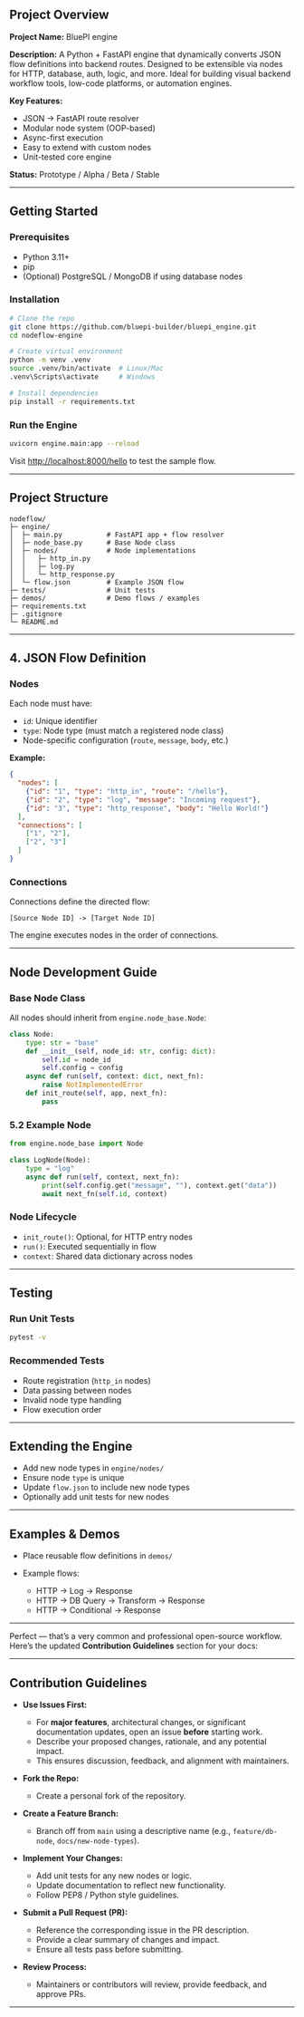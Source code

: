 ## **Project Overview**

**Project Name:** BluePI engine

**Description:**
A Python + FastAPI engine that dynamically converts JSON flow definitions into backend routes. Designed to be extensible via nodes for HTTP, database, auth, logic, and more. Ideal for building visual backend workflow tools, low-code platforms, or automation engines.

**Key Features:**

* JSON → FastAPI route resolver
* Modular node system (OOP-based)
* Async-first execution
* Easy to extend with custom nodes
* Unit-tested core engine

**Status:** Prototype / Alpha / Beta / Stable

---

## **Getting Started**

### **Prerequisites**

* Python 3.11+
* pip
* (Optional) PostgreSQL / MongoDB if using database nodes

### **Installation**

```bash
# Clone the repo
git clone https://github.com/bluepi-builder/bluepi_engine.git
cd nodeflow-engine

# Create virtual environment
python -m venv .venv
source .venv/bin/activate  # Linux/Mac
.venv\Scripts\activate     # Windows

# Install dependencies
pip install -r requirements.txt
```

### **Run the Engine**

```bash
uvicorn engine.main:app --reload
```

Visit [http://localhost:8000/hello](http://localhost:8000/hello) to test the sample flow.

---

## **Project Structure**

```
nodeflow/
├─ engine/
│  ├─ main.py           # FastAPI app + flow resolver
│  ├─ node_base.py      # Base Node class
│  ├─ nodes/            # Node implementations
│  │   ├─ http_in.py
│  │   ├─ log.py
│  │   └─ http_response.py
│  └─ flow.json         # Example JSON flow
├─ tests/               # Unit tests
├─ demos/               # Demo flows / examples
├─ requirements.txt
├─ .gitignore
└─ README.md
```

---

## 4. **JSON Flow Definition**

### **Nodes**

Each node must have:

* `id`: Unique identifier
* `type`: Node type (must match a registered node class)
* Node-specific configuration (`route`, `message`, `body`, etc.)

**Example:**

```json
{
  "nodes": [
    {"id": "1", "type": "http_in", "route": "/hello"},
    {"id": "2", "type": "log", "message": "Incoming request"},
    {"id": "3", "type": "http_response", "body": "Hello World!"}
  ],
  "connections": [
    ["1", "2"],
    ["2", "3"]
  ]
}
```

### **Connections**

Connections define the directed flow:

```
[Source Node ID] -> [Target Node ID]
```

The engine executes nodes in the order of connections.

---

## **Node Development Guide**

### **Base Node Class**

All nodes should inherit from `engine.node_base.Node`:

```python
class Node:
    type: str = "base"
    def __init__(self, node_id: str, config: dict):
        self.id = node_id
        self.config = config
    async def run(self, context: dict, next_fn):
        raise NotImplementedError
    def init_route(self, app, next_fn):
        pass
```

### **5.2 Example Node**

```python
from engine.node_base import Node

class LogNode(Node):
    type = "log"
    async def run(self, context, next_fn):
        print(self.config.get("message", ""), context.get("data"))
        await next_fn(self.id, context)
```

###  **Node Lifecycle**

* `init_route()`: Optional, for HTTP entry nodes
* `run()`: Executed sequentially in flow
* `context`: Shared data dictionary across nodes

---

## **Testing**

### **Run Unit Tests**

```bash
pytest -v
```

### **Recommended Tests**

* Route registration (`http_in` nodes)
* Data passing between nodes
* Invalid node type handling
* Flow execution order

---

## **Extending the Engine**

* Add new node types in `engine/nodes/`
* Ensure node `type` is unique
* Update `flow.json` to include new node types
* Optionally add unit tests for new nodes

---

## **Examples & Demos**

* Place reusable flow definitions in `demos/`
* Example flows:

  * HTTP → Log → Response
  * HTTP → DB Query → Transform → Response
  * HTTP → Conditional → Response

---

Perfect — that’s a very common and professional open-source workflow. Here’s the updated **Contribution Guidelines** section for your docs:

---

## **Contribution Guidelines**

* **Use Issues First:**

  * For **major features**, architectural changes, or significant documentation updates, open an issue **before** starting work.
  * Describe your proposed changes, rationale, and any potential impact.
  * This ensures discussion, feedback, and alignment with maintainers.

* **Fork the Repo:**

  * Create a personal fork of the repository.

* **Create a Feature Branch:**

  * Branch off from `main` using a descriptive name (e.g., `feature/db-node`, `docs/new-node-types`).

* **Implement Your Changes:**

  * Add unit tests for any new nodes or logic.
  * Update documentation to reflect new functionality.
  * Follow PEP8 / Python style guidelines.

* **Submit a Pull Request (PR):**

  * Reference the corresponding issue in the PR description.
  * Provide a clear summary of changes and impact.
  * Ensure all tests pass before submitting.

* **Review Process:**

  * Maintainers or contributors will review, provide feedback, and approve PRs.

---
